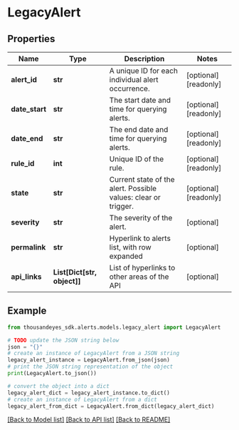 # LegacyAlert


## Properties

Name | Type | Description | Notes
------------ | ------------- | ------------- | -------------
**alert_id** | **str** | A unique ID for each individual alert occurrence. | [optional] [readonly] 
**date_start** | **str** | The start date and time for querying alerts. | [optional] [readonly] 
**date_end** | **str** | The end date and time for querying alerts. | [optional] [readonly] 
**rule_id** | **int** | Unique ID of the rule. | [optional] [readonly] 
**state** | **str** | Current state of the alert. Possible values: clear or trigger. | [optional] [readonly] 
**severity** | **str** | The severity of the alert. | [optional] 
**permalink** | **str** | Hyperlink to alerts list, with row expanded | [optional] 
**api_links** | **List[Dict[str, object]]** | List of hyperlinks to other areas of the API | [optional] 

## Example

```python
from thousandeyes_sdk.alerts.models.legacy_alert import LegacyAlert

# TODO update the JSON string below
json = "{}"
# create an instance of LegacyAlert from a JSON string
legacy_alert_instance = LegacyAlert.from_json(json)
# print the JSON string representation of the object
print(LegacyAlert.to_json())

# convert the object into a dict
legacy_alert_dict = legacy_alert_instance.to_dict()
# create an instance of LegacyAlert from a dict
legacy_alert_from_dict = LegacyAlert.from_dict(legacy_alert_dict)
```
[[Back to Model list]](../README.md#documentation-for-models) [[Back to API list]](../README.md#documentation-for-api-endpoints) [[Back to README]](../README.md)


